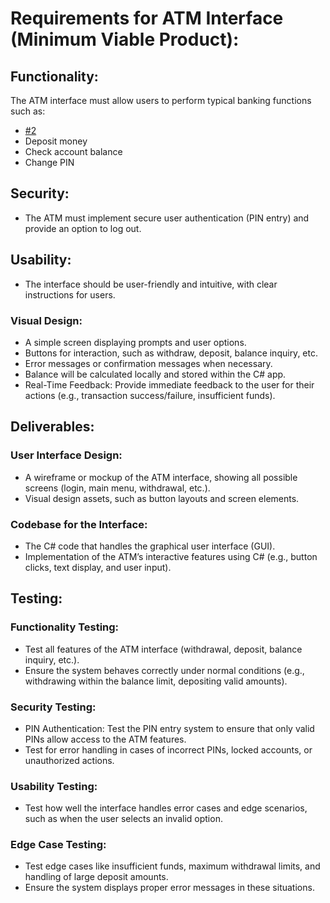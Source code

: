 # Requirements for ATM Interface (Minimum Viable Product):

## Functionality: 
The ATM interface must allow users to perform typical banking functions such as:
- [#2](https://github.com/FinnbarHome/Quackthon2025/issues/2)
- Deposit money
- Check account balance
- Change PIN

## Security: 
- The ATM must implement secure user authentication (PIN entry) and provide an option to log out.

## Usability: 
- The interface should be user-friendly and intuitive, with clear instructions for users.

### Visual Design:
- A simple screen displaying prompts and user options.
- Buttons for interaction, such as withdraw, deposit, balance inquiry, etc.
- Error messages or confirmation messages when necessary.
- Balance will be calculated locally and stored within the C# app.
- Real-Time Feedback: Provide immediate feedback to the user for their actions (e.g., transaction success/failure, insufficient funds).

## Deliverables:

### User Interface Design:
- A wireframe or mockup of the ATM interface, showing all possible screens (login, main menu, withdrawal, etc.).
- Visual design assets, such as button layouts and screen elements.
### Codebase for the Interface:
- The C# code that handles the graphical user interface (GUI).
- Implementation of the ATM’s interactive features using C# (e.g., button clicks, text display, and user input).

## Testing:

### Functionality Testing:
- Test all features of the ATM interface (withdrawal, deposit, balance inquiry, etc.).
- Ensure the system behaves correctly under normal conditions (e.g., withdrawing within the balance limit, depositing valid amounts).
### Security Testing:
- PIN Authentication: Test the PIN entry system to ensure that only valid PINs allow access to the ATM features.
- Test for error handling in cases of incorrect PINs, locked accounts, or unauthorized actions.
### Usability Testing:
- Test how well the interface handles error cases and edge scenarios, such as when the user selects an invalid option.
### Edge Case Testing:
- Test edge cases like insufficient funds, maximum withdrawal limits, and handling of large deposit amounts.
- Ensure the system displays proper error messages in these situations.

